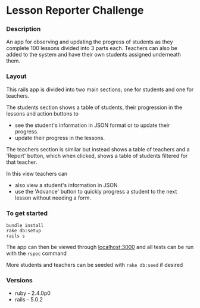 # Lesson Reporter Challenge

### Description

An app for observing and updating the progress of students as they complete 100 lessons divided into 3 parts each.
Teachers can also be added to the system and have their own students assigned underneath them.

### Layout

This rails app is divided into two main sections; one for students and one for teachers.

The students section shows a table of students, their progression in the lessons and action buttons to
* see the student's information in JSON format or to update their progress.
* update their progress in the lessons.

The teachers section is similar but instead shows a table of teachers and a 'Report' button, which when clicked, shows a table of students filtered for that teacher.

In this view teachers can 
* also view a student's information in JSON
* use the 'Advance' button to quickly progress a student to the next lesson without needing a form.

### To get started

```shell
bundle install
rake db:setup
rails s
```

The app can then be viewed through [localhost:3000](http://localhost:3000) and all tests can be run with the `rspec` command

More students and teachers can be seeded with `rake db:seed` if desired

### Versions

* ruby - 2.4.0p0
* rails - 5.0.2
